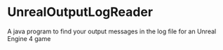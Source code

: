 # UnrealOutputLogReader
A java program to find your output messages in the log file for an Unreal Engine 4 game
